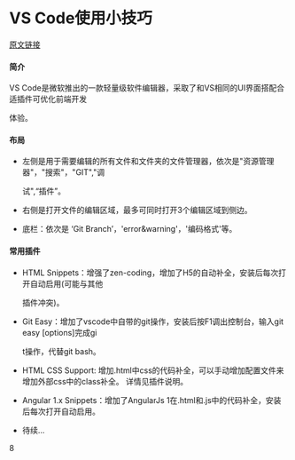 # VS Code使用小技巧   
[原文链接](https://zhuanlan.zhihu.com/p/22880087)
#### 简介
VS Code是微软推出的一款轻量级软件编辑器，采取了和VS相同的UI界面搭配合适插件可优化前端开发

体验。
#### 布局
 * 左侧是用于需要编辑的所有文件和文件夹的文件管理器，依次是"资源管理器"，"搜索"，"GIT","调
 
   试",“插件”。
 * 右侧是打开文件的编辑区域，最多可同时打开3个编辑区域到侧边。
 * 底栏：依次是 ‘Git Branch’，'error&warning'，'编码格式'等。
 #### 常用插件
 * HTML Snippets：增强了zen-coding，增加了H5的自动补全，安装后每次打开自动启用(可能与其他
 
   插件冲突)。
 * Git Easy：增加了vscode中自带的git操作，安装后按F1调出控制台，输入git easy [options]完成gi
 
   t操作，代替git bash。
 * HTML CSS Support: 增加.html中css的代码补全，可以手动增加配置文件来增加外部css中的class补全。
   详情见插件说明。
 * Angular 1.x Snippets：增加了AngularJs 1在.html和.js中的代码补全，安装后每次打开自动启用。
 * 待续...
 


 
 
 
 
 
 
 
 
 
 
 
 
 
 
 
 
 
 
 
 
 
 
 8



